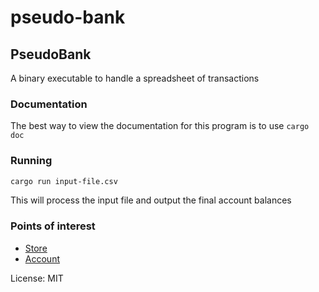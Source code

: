 # pseudo-bank

## PseudoBank
A binary executable to handle a spreadsheet of transactions

### Documentation

The best way to view the documentation for this program is to use `cargo doc`

### Running
```bash
cargo run input-file.csv
```

This will process the input file and output the final account balances

### Points of interest
- [Store](store::Store)
- [Account](model::account::Account)

License: MIT
